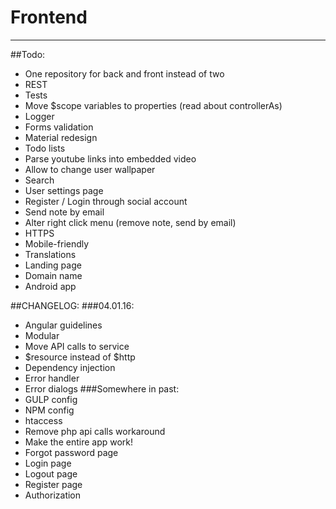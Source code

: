 # Frontend

---

##Todo:
- One repository for back and front instead of two
- REST
- Tests
- Move $scope variables to properties (read about controllerAs)
- Logger
- Forms validation
- Material redesign
- Todo lists
- Parse youtube links into embedded video
- Allow to change user wallpaper
- Search
- User settings page
- Register / Login through social account
- Send note by email
- Alter right click menu (remove note, send by email)
- HTTPS
- Mobile-friendly
- Translations
- Landing page
- Domain name
- Android app

##CHANGELOG:
###04.01.16:
- Angular guidelines
- Modular
- Move API calls to service
- $resource instead of $http
- Dependency injection
- Error handler
- Error dialogs
###Somewhere in past:
- GULP config
- NPM config
- htaccess
- Remove php api calls workaround
- Make the entire app work!
- Forgot password page
- Login page
- Logout page
- Register page
- Authorization